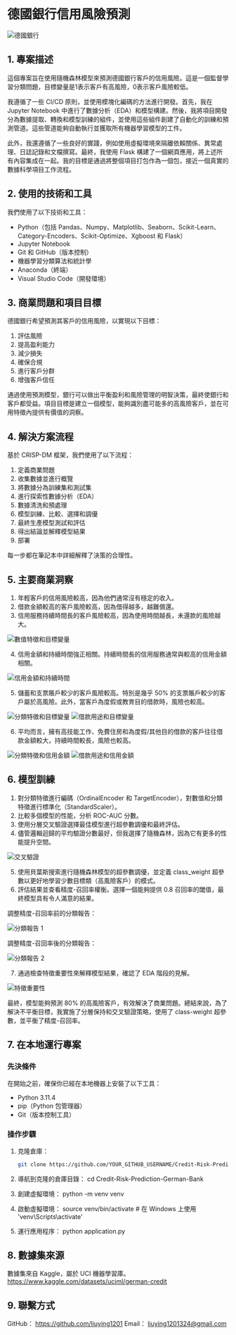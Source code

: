 # 德國銀行信用風險預測

![德國銀行](images/german_bank.jpg)

## 1. 專案描述
這個專案旨在使用隨機森林模型來預測德國銀行客戶的信用風險。這是一個監督學習分類問題，目標變量是1表示客戶有高風險，0表示客戶風險較低。

我遵循了一些 CI/CD 原則，並使用模塊化編碼的方法進行開發。首先，我在 Jupyter Notebook 中進行了數據分析（EDA）和模型構建。然後，我將項目開發分為數據提取、轉換和模型訓練的組件，並使用這些組件創建了自動化的訓練和預測管道。這些管道能夠自動執行並獲取所有機器學習模型的工件。

此外，我還遵循了一些良好的實踐，例如使用虛擬環境來隔離依賴關係、異常處理、日誌記錄和文檔撰寫。最終，我使用 Flask 構建了一個網頁應用，將上述所有內容集成在一起。我的目標是通過將整個項目打包作為一個包，接近一個真實的數據科學項目工作流程。

## 2. 使用的技術和工具
我們使用了以下技術和工具：
- Python（包括 Pandas、Numpy、Matplotlib、Seaborn、Scikit-Learn、Category-Encoders、Scikit-Optimize、Xgboost 和 Flask）
- Jupyter Notebook
- Git 和 GitHub（版本控制）
- 機器學習分類算法和統計學
- Anaconda（終端）
- Visual Studio Code（開發環境）

## 3. 商業問題和項目目標
德國銀行希望預測其客戶的信用風險，以實現以下目標：
1. 評估風險
2. 提高盈利能力
3. 減少損失
4. 確保合規
5. 進行客戶分群
6. 增強客戶信任

通過使用預測模型，銀行可以做出平衡盈利和風險管理的明智決策，最終使銀行和客戶都受益。項目目標是建立一個模型，能夠識別盡可能多的高風險客戶，並在可用特徵內提供有價值的洞察。

## 4. 解決方案流程
基於 CRISP-DM 框架，我們使用了以下流程：
1. 定義商業問題
2. 收集數據並進行概覽
3. 將數據分為訓練集和測試集
4. 進行探索性數據分析（EDA）
5. 數據清洗和預處理
6. 模型訓練、比較、選擇和調優
7. 最終生產模型測試和評估
8. 得出結論並解釋模型結果
9. 部署

每一步都在筆記本中詳細解釋了決策的合理性。

## 5. 主要商業洞察
1. 年輕客戶的信用風險較高，因為他們通常沒有穩定的收入。
2. 借款金額較高的客戶風險較高，因為借得越多，越難償還。
3. 信用服務持續時間長的客戶風險較高，因為使用時間越長，未還款的風險越大。

![數值特徵和目標變量](images/numericalvstarget.png)

4. 信用金額和持續時間強正相關。持續時間長的信用服務通常與較高的信用金額相關。

![信用金額和持續時間](images/credit_duration.png)

5. 儲蓄和支票賬戶較少的客戶風險較高。特別是幾乎 50% 的支票賬戶較少的客戶屬於高風險。此外，當客戶為度假或教育目的借款時，風險也較高。

![分類特徵和目標變量](images/categoricalvstarget.png)
![借款用途和目標變量](images/purposevstarget.png)

6. 平均而言，擁有高技能工作、免費住房和為度假/其他目的借款的客戶往往借款金額較大，持續時間較長，風險也較高。

![分類特徵和信用金額](images/categoric_credit_amount.png)
![借款用途和信用金額](images/purpose_credit_amount.png)

## 6. 模型訓練
1. 對分類特徵進行編碼（OrdinalEncoder 和 TargetEncoder），對數值和分類特徵進行標準化（StandardScaler）。
2. 比較多個模型的性能，分析 ROC-AUC 分數。
3. 使用分層交叉驗證選擇最佳模型進行超參數調優和最終評估。
4. 儘管邏輯迴歸的平均驗證分數最好，但我選擇了隨機森林，因為它有更多的性能提升空間。

![交叉驗證](images/cross_val.png)

5. 使用貝葉斯搜索進行隨機森林模型的超參數調優，並定義 class_weight 超參數以更好地學習少數目標類（高風險客戶）的模式。
6. 評估結果並查看精度-召回率權衡。選擇一個能夠提供 0.8 召回率的閾值，最終模型具有令人滿意的結果。

調整精度-召回率前的分類報告：

![分類報告 1](images/class_report_2.jpeg)

調整精度-召回率後的分類報告：

![分類報告 2](images/class_report_1.jpeg)

7. 通過檢查特徵重要性來解釋模型結果，確認了 EDA 階段的見解。

![特徵重要性](images/feature_importances.png)

最終，模型能夠預測 80% 的高風險客戶，有效解決了商業問題。總結來說，為了解決不平衡目標，我實施了分層保持和交叉驗證策略，使用了 class-weight 超參數，並平衡了精度-召回率。

## 7. 在本地運行專案
### 先決條件
在開始之前，確保你已經在本地機器上安裝了以下工具：
- Python 3.11.4
- pip（Python 包管理器）
- Git（版本控制工具）

### 操作步驟
1. 克隆倉庫：
   ```bash
   git clone https://github.com/YOUR_GITHUB_USERNAME/Credit-Risk-Prediction-German-Bank.git
2. 導航到克隆的倉庫目錄：
    cd Credit-Risk-Prediction-German-Bank

3. 創建虛擬環境：
python -m venv venv

4. 啟動虛擬環境：
source venv/bin/activate  # 在 Windows 上使用 'venv\Scripts\activate'

5. 運行應用程序：
python application.py

##  8. 數據集來源
數據集來自 Kaggle，屬於 UCI 機器學習庫。
https://www.kaggle.com/datasets/uciml/german-credit

## 9. 聯繫方式
GitHub： https://github.com/liuying1201
Email： liuying1201324@gmail.com









